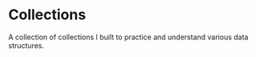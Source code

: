 # Collections
A collection of collections I built to practice and understand various data structures.
